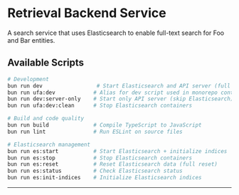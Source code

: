 # Retrieval Backend Service

A search service that uses Elasticsearch to enable full-text search for Foo and Bar entities.

## Available Scripts

```bash
# Development
bun run dev                 # Start Elasticsearch and API server (full setup)
bun run ufa:dev            # Alias for dev script used in monorepo context
bun run dev:server-only    # Start only API server (skip Elasticsearch)
bun run ufa:dev:clean      # Stop Elasticsearch containers

# Build and code quality
bun run build              # Compile TypeScript to JavaScript
bun run lint               # Run ESLint on source files

# Elasticsearch management
bun run es:start           # Start Elasticsearch + initialize indices
bun run es:stop            # Stop Elasticsearch containers
bun run es:reset           # Reset Elasticsearch data (full reset)
bun run es:status          # Check Elasticsearch status
bun run es:init-indices    # Initialize Elasticsearch indices
```

---
